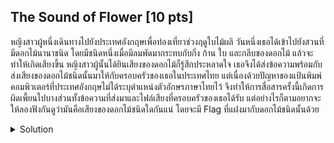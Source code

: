 ## The Sound of Flower [10 pts]

หญิงสาวผู้หนึ่งเดินทางไปยังประเทศอังกฤษเพื่อท่องเที่ยวช่วงฤดูใบไม้ผลิ วันหนึ่งเธอได้เข้าไปยังสวนที่มีดอกไม้นานาชนิด โดยมีชนิดหนึ่งเมื่อมีลมพัดมากระทบกับกิ่ง ก้าน ใบ และกลีบของดอกไม้ แล้วจะทำให้เกิดเสียงขึ้น หญิงสาวผู้นั้นได้ยินเสียงของดอกไม้ก็รู้สึกประหลาดใจ เธอจึงได้ส่งข้อความพร้อมกับส่งเสียงของดอกไม้ชนิดนั้นมาให้กับครอบครัวของเธอในประเทศไทย แต่เนื่องด้วยปัญหาของแป้นพิมพ์คอมพิวเตอร์ที่ประเทศอังกฤษไม่ได้ระบุตำแหน่งตัวอักษรภาษาไทยไว้ จึงทำให้การสื่อสารครั้งนี้เกิดการผิดเพี้ยนไปบางส่วนทั้งข้อความที่ส่งมาและไฟล์เสียงที่ครอบครัวของเธอได้รับ แต่อย่างไรก็ตามอยากจะให้ลองฟังกันดูว่ามันคือเสียงของดอกไม้ชนิดใดกันแน่ โดยจะมี Flag ที่แฝงมากับดอกไม้ชนิดนั้นด้วย

<details>
    <summary>Solution</summary>
    
- TLDR : `Spectogram -> flag{md(ดอกกุหลาบ)}`
</details>